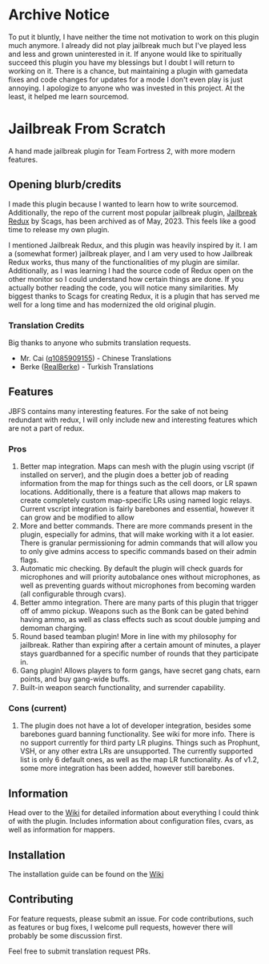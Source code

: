 # Archive Notice
To put it bluntly, I have neither the time not motivation to work on this plugin much anymore. I already did not play jailbreak much but I've played less and less and grown uninterested in it. If anyone would like to spiritually succeed this plugin you have my blessings but I doubt I will return to working on it. There is a chance, but maintaining a plugin with gamedata fixes and code changes for updates for a mode I don't even play is just annoying. I apologize to anyone who was invested in this project. At the least, it helped me learn sourcemod.

# Jailbreak From Scratch
A hand made jailbreak plugin for Team Fortress 2, with more modern features.

## Opening blurb/credits
I made this plugin because I wanted to learn how to write sourcemod. Additionally, the repo of the current most popular jailbreak plugin, [Jailbreak Redux](https://github.com/Scags/TF2-Jailbreak-Redux) by Scags, has been archived as of May, 2023. This feels like a good time to release my own plugin.

I mentioned Jailbreak Redux, and this plugin was heavily inspired by it. I am a (somewhat former) jailbreak player, and I am very used to how Jailbreak Redux works, thus many of the functionalities of my plugin are similar. Additionally, as I was learning I had the source code of Redux open on the other monitor so I could understand how certain things are done. If you actually bother reading the code, you will notice many similarities. My biggest thanks to Scags for creating Redux, it is a plugin that has served me well for a long time and has modernized the old original plugin.

### Translation Credits
Big thanks to anyone who submits translation requests.
- Mr. Cai ([q1085909155](https://github.com/q1085909155)) - Chinese Translations
- Berke ([RealBerke](https://github.com/RealBerke)) - Turkish Translations

## Features
JBFS contains many interesting features. For the sake of not being redundant with redux, I will only include new and interesting features which are not a part of redux.

### Pros
1. Better map integration. Maps can mesh with the plugin using vscript (if installed on server), and the plugin does a better job of reading information from the map for things such as the cell doors, or LR spawn locations. Additionally, there is a feature that allows map makers to create completely custom map-specific LRs using named logic relays. Current vscript integration is fairly barebones and essential, however it can grow and be modified to allow 
2. More and better commands. There are more commands present in the plugin, especially for admins, that will make working with it a lot easier. There is granular permissioning for admin commands that will allow you to only give admins access to specific commands based on their admin flags.
3. Automatic mic checking. By default the plugin will check guards for microphones and will priority autobalance ones without microphones, as well as preventing guards without microphones from becoming warden (all configurable through cvars).
4. Better ammo integration. There are many parts of this plugin that trigger off of ammo pickup. Weapons such as the Bonk can be gated behind having ammo, as well as class effects such as scout double jumping and demoman charging.
5. Round based teamban plugin! More in line with my philosophy for jailbreak. Rather than expiring after a certain amount of minutes, a player stays guardbanned for a specific number of rounds that they participate in.
6. Gang plugin! Allows players to form gangs, have secret gang chats, earn points, and buy gang-wide buffs.
7. Built-in weapon search functionality, and surrender capability.

### Cons (current)
1. The plugin does not have a lot of developer integration, besides some barebones guard banning functionality. See wiki for more info. There is no support currently for third party LR plugins. Things such as Prophunt, VSH, or any other extra LRs are unsupported. The currently supported list is only 6 default ones, as well as the map LR functionality. As of v1.2, some more integration has been added, however still barebones.

## Information
Head over to the [Wiki](https://github.com/rsedxcftvgyhbujnkiqwe/TF2-Jailbreak-From-Scratch/wiki) for detailed information about everything I could think of with the plugin. Includes information about configuration files, cvars, as well as information for mappers.

## Installation
The installation guide can be found on the [Wiki](https://github.com/rsedxcftvgyhbujnkiqwe/TF2-Jailbreak-From-Scratch/wiki/Installation)

## Contributing
For feature requests, please submit an issue. For code contributions, such as features or bug fixes, I welcome pull requests, however there will probably be some discussion first.

Feel free to submit translation request PRs.
